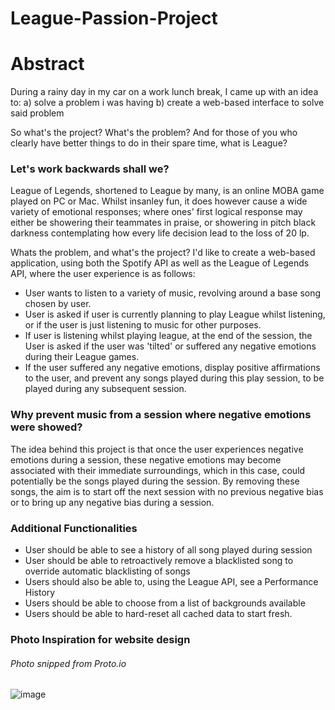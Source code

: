 # League-Passion-Project

# Abstract
During a rainy day in my car on a work lunch break, I came up with an idea to:
a) solve a problem i was having
b) create a web-based interface to solve said problem

So what's the project? What's the problem? And for those of you who clearly have better things to do in their spare time, what is League?

### Let's work backwards shall we?
League of Legends, shortened to League by many, is an online MOBA game played on PC or Mac. Whilst insanley fun, it does however cause a wide variety of emotional responses; where ones' first logical response may either be showering their teammates in praise, or showering in pitch black darkness contemplating how every life decision lead to the loss of 20 lp.

Whats the problem, and what's the project? I'd like to create a web-based application, using both the Spotify API as well as the League of Legends API, where the user experience is as follows:

* User wants to listen to a variety of music, revolving around a base song chosen by user. 
* User is asked if user is currently planning to play League whilst listening, or if the user is just listening to music for other purposes.
* If user is listening whilst playing league, at the end of the session, the User is asked if the user was 'tilted' or suffered any negative emotions during their League games.
* If the user suffered any negative emotions, display positive affirmations to the user, and prevent any songs played during this play session, to be played during any subsequent session. 

### Why prevent music from a session where negative emotions were showed?
The idea behind this project is that once the user experiences negative emotions during a session, these negative emotions may become associated with their immediate surroundings, which in this case, could potentially be the songs played during the session. By removing these songs, the aim is to start off the next session with no previous negative bias or to bring up any negative bias during a session. 

### Additional Functionalities 

* User should be able to see a history of all song played during session
* User should be able to retroactively remove a blacklisted song to override  automatic blacklisting of songs
* Users should also be able to, using the League API, see a Performance History
* Users should be able to choose from a list of backgrounds available
* Users should be able to hard-reset all cached data to start fresh.

### Photo Inspiration for website design
###### Photo snipped from Proto.io
![image](https://user-images.githubusercontent.com/83949034/122518468-91fc6680-d054-11eb-96a3-4994efeadc00.png)
